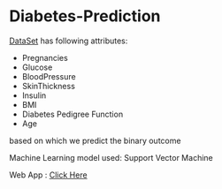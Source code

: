 # Diabetes-Prediction

[DataSet](https://www.dropbox.com/s/uh7o7uyeghqkhoy/diabetes.csv?dl=0) has following attributes:
  * Pregnancies
  * Glucose
  * BloodPressure
  * SkinThickness	
  * Insulin	
  * BMI	
  * Diabetes Pedigree Function
  * Age
  
based on which we predict the binary outcome

Machine Learning model used: Support Vector Machine

Web App : [Click Here](https://sahil-chhabra-09-diabetes-pred.streamlit.app/)
